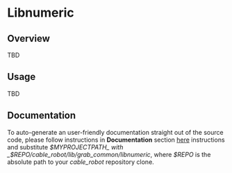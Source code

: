 # Libnumeric

## Overview

TBD

## Usage

TBD

## Documentation

To auto-generate an user-friendly documentation straight out of the source code, please follow instructions in **Documentation** section [here](../README) instructions and substitute _$MYPROJECTPATH_ with _$REPO/cable_robot/lib/grab_common/libnumeric_, where _$REPO_ is the absolute path to your _cable_robot_ repository clone.
